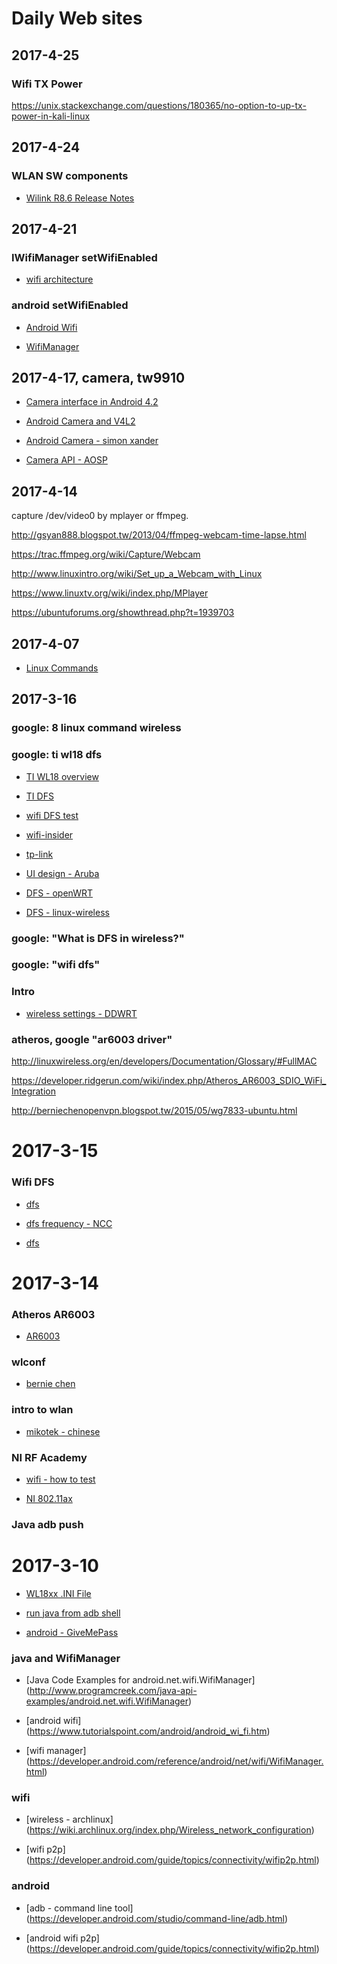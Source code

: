 




# Daily Web sites



## 2017-4-25
### Wifi TX Power
https://unix.stackexchange.com/questions/180365/no-option-to-up-tx-power-in-kali-linux





## 2017-4-24
### WLAN SW components
* [Wilink R8.6 Release Notes](http://processors.wiki.ti.com/index.php/WiLink8_Release_Notes/R8.6)




## 2017-4-21
### IWifiManager setWifiEnabled

* [wifi architecture](http://www.lai18.com/content/697983.html)

### android setWifiEnabled

* [Android Wifi](http://cooking-java.blogspot.tw/2010/07/android-wifi.html)

* [WifiManager](https://developer.android.com/reference/android/net/wifi/WifiManager.html)








## 2017-4-17, camera, tw9910

* [Camera interface in Android 4.2](https://www.slideshare.net/lbk003/android-builderssummit2013-kaurguptafinal)

* [Android Camera and V4L2](http://blog.chinaunix.net/uid-26765074-id-3552186.html)

* [Android Camera - simon xander](http://simonxanderandroid.blogspot.tw/2011/02/android-camera.html)


* [Camera API - AOSP](https://developer.android.com/guide/topics/media/camera.html)









## 2017-4-14
capture /dev/video0 by mplayer or ffmpeg.

http://gsyan888.blogspot.tw/2013/04/ffmpeg-webcam-time-lapse.html

https://trac.ffmpeg.org/wiki/Capture/Webcam






http://www.linuxintro.org/wiki/Set_up_a_Webcam_with_Linux

https://www.linuxtv.org/wiki/index.php/MPlayer

https://ubuntuforums.org/showthread.php?t=1939703







## 2017-4-07
* [Linux Commands](https://www.lifewire.com/linux-tutorials-4102689)


## 2017-3-16
### google: 8 linux command wireless


### google: ti wl18 dfs
* [TI WL18 overview](http://processors.wiki.ti.com/index.php/WL18xx_Overview)

* [TI DFS](http://processors.wiki.ti.com/index.php/WiLink8_Feature_Guide/AP_DFS_Master)


* [wifi DFS test](http://wenku.baidu.com/view/e7913617a66e58fafab069dc5022aaea998f4123.html?re=view)


* [wifi-insider](http://www.wifi-insider.com/wlan/dfs.htm)

* [tp-link](http://www.tp-link.com/us/faq-763.html)

* [UI design - Aruba](https://community.arubanetworks.com/t5/Controller-Based-WLANs/What-is-Dynamic-Frequency-Selection-DFS-How-to-Enable-it-What/ta-p/179170)


* [DFS - openWRT](https://wiki.openwrt.org/doc/techref/dfs)

* [DFS - linux-wireless](https://wireless.wiki.kernel.org/en/developers/dfs)

### google: "What is DFS in wireless?"
### google: "wifi dfs"


### Intro
* [wireless settings - DDWRT](https://dd-wrt.com/wiki/index.php/QCA_wireless_settings#DTIM_Interval)




### atheros, google "ar6003 driver"
http://linuxwireless.org/en/developers/Documentation/Glossary/#FullMAC

https://developer.ridgerun.com/wiki/index.php/Atheros_AR6003_SDIO_WiFi_Integration


http://berniechenopenvpn.blogspot.tw/2015/05/wg7833-ubuntu.html









# 2017-3-15

### Wifi DFS
* [dfs](http://tc.wangchao.net.cn/bbs/detail_2004455.html)

* [dfs frequency - NCC](http://www.techbang.com/posts/13944-wi-fi-5ghz-do-you-support)

* [dfs](http://www.techbang.com/posts/24359-open-from-the-3-band-wireless-router-5ghz)








# 2017-3-14


### Atheros AR6003
* [AR6003](https://developer.ridgerun.com/wiki/index.php/Atheros_AR6003_SDIO_WiFi_Integration)





### wlconf
* [bernie chen](http://berniechenopenvpn.blogspot.tw/2015/05/wg7833-ubuntu.html)



### intro to wlan
* [mikotek - chinese](http://www.mikotek.com.tw/suppor/suppor_w1.htm)



### NI RF Academy

* [wifi - how to test](http://www.ni.com/rf-academy/wireless/zht/)


* [NI 802.11ax](http://www.ni.com/white-paper/53150/zht/)












### Java adb push











# 2017-3-10
* [WL18xx .INI File](http://www.ti.com/lit/an/swru422a/swru422a.pdf)


* [run java from adb shell](http://www.jianshu.com/p/42e8313c2f7a)

* [android - GiveMePass](http://givemepass.blogspot.tw/2011/11/adb.html)




### java and WifiManager
* [Java Code Examples for android.net.wifi.WifiManager] (http://www.programcreek.com/java-api-examples/android.net.wifi.WifiManager)

* [android wifi] (https://www.tutorialspoint.com/android/android_wi_fi.htm)

* [wifi manager] (https://developer.android.com/reference/android/net/wifi/WifiManager.html)





### wifi

* [wireless - archlinux] (https://wiki.archlinux.org/index.php/Wireless_network_configuration)


* [wifi p2p] (https://developer.android.com/guide/topics/connectivity/wifip2p.html)

### android

* [adb - command line tool] (https://developer.android.com/studio/command-line/adb.html)

* [android wifi p2p] (https://developer.android.com/guide/topics/connectivity/wifip2p.html)
